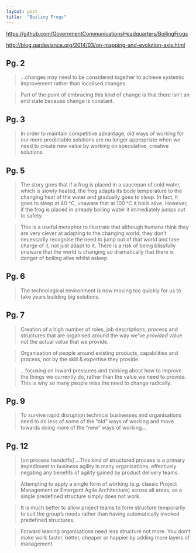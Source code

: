 ```yaml
---
layout: post
title:  "Boiling Frogs"
---
```


https://github.com/GovernmentCommunicationsHeadquarters/BoilingFrogs

http://blog.gardeviance.org/2014/03/on-mapping-and-evolution-axis.html

## Pg. 2

> ...changes may need to be considered together to achieve systemic improvement
rather than localised changes.

> Part of the point of embracing this kind of change is that there isn’t an end
state because change is constant.

## Pg. 3

> In order to maintain competitive advantage, old ways of working for our
more predictable solutions are no longer appropriate when we need to create new value by
working on speculative, creative solutions.

## Pg. 5

> The story goes that if a frog is placed in a saucepan of cold water, which is
slowly heated, the frog adapts its body temperature to the changing heat of the
water and gradually goes to sleep. In fact, it goes to sleep at 40 ᵒC, unaware
that at 100 ᵒC it boils alive. However, if the frog is placed in already boiling
water it immediately jumps out to safety.

> This is a useful metaphor to illustrate that although humans think they are
very clever at adapting to the changing world, they don’t necessarily recognise
the need to jump out of that world and take charge of it, not just adapt to it.
There is a risk of being blissfully unaware that the world is changing so
dramatically that there is danger of boiling alive whilst asleep.

## Pg. 6

> The technological environment is now moving too quickly for us to take years
building big solutions.


## Pg. 7

> Creation of a high number of roles, job descriptions, process and structures
that are organised around the way we've *provided* value not the actual *value*
that we provide.

> Organisation of people around existing products, capabilities and process, not
by the skill & expertise they provide.

>  ...focusing on inward pressures and thinking about how to improve the things
we currently do, rather than the value we need to provide. This is why so many
people miss the need to change radically.

## Pg. 9

> To survive rapid disruption technical businesses and organisations need to do
less of some of the “old” ways of working and move towards doing more of the
“new” ways of working...

## Pg. 12

> [on process handoffs] ...This kind of structured process is a primary
impediment to business agility in many organisations, effectively negating any
benefits of agility gained by product delivery teams. 

> Attempting to apply a single form of working (e.g. classic Project Management
or Emergent Agile Architecture) across all areas, as a single predefined
structure simply does not work.

> It is much better to allow project teams to form structure temporarily to suit
the group’s needs rather than having automatically invoked predefined
structures.

> Forward leaning organisations need less structure not more. You don’t make
work faster, better, cheaper or happier by adding more layers of management.

